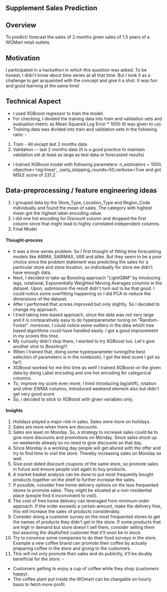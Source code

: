 ## Supplement Sales Prediction
## Overview
To predict/ forecast the sales of 2 months given sales of 1.5 years of a WOMart retail outlets.

## Motivation
I participated in a hackathon in which this question was asked. To be honest, I didn't know about time series at all that time.
But I took it as a challenge to get acquainted with the concept and give it a shot.
It was fun and good learning at the same time!

## Technical Aspect
- I used XGBoost regressor to train the model.
- For checking, I divided the training data into train and validation sets and evaluation metric as Mean Squared Log Error * 1000 (It was given to us).
- Training data was divided into train and validation sets in the following ratio: -
>
1. Train - All except last 2 months data
2. Validation -- last 2 months data (It is a good practice to maintain validation set at least as large as test data or forecasted results)
- I trained XGBoost model with following parameters:
n_estimators = 1000, objective='reg:linear', ,early_stopping_rounds=50,verbose=True and got MSLE score of 231.2.

## Data-preprocessing / feature engineering ideas
1. I grouped data by the Store_Type, Location_Type and Region_Code individually and found the mean of sales. The category with highest mean got the highest label-encoding value.
2. I did one hot encoding for Discount column and dropped the first column since that might lead to highly correlated independent columns.
3. Final Model
#### Thought-process
- It was a time-series problem. So I first thought of fitting time forecasting models like ARIMA, SARIMAX, VAR and alike. But they seem to be a poor choice since the problem statement was
predicting the sales for a particular store and store location, so individually for store we didn't have enough data.
- Next, I decided to take up Boosting approach "LightGBM" by intoducing lags, rotational, Exponentially Weighted Moving Averages columns in the dataset. Upon, submission the result didn't turn out to be that
good. I could notice some overfitting happening so I did PCA to reduce the dimensions of the dataset.
- After I performed that scores improved but only slightly. So I decided to change my approach.
- I tried taking tree-based approach, since the data was not very large and it is comparatively easy to do hyperparameter tuning on "Random-Forest". moreover, I could notice some outliers in the data which tree
based algorithms could have handled easily. I got a good improvement in my scores this time.
- My curiosity didn't stop there, I wanted to try XGBoost too. Let's give another shot to Boosting!!!
- When I trained that, doing some hyperparameter tuning(the best selection of parameters is in the notebook). I got the best score I got so far!!. 
- XGBoost worked for me this time as well! I trained XGBoost on the given data by doing Label encoding and one hot encoding for categorical columns.
- To, improve my score even more, I tried introducing lag(shift), rotation and other EWMA columns, introduced weekend element also but didn't get very good score
- So, I decided to stick to XGBoost with given variables only.

#### Insights
1. Holidays played a major role in sales. Sales were more on holidays.
2. Sales are more when there are discounts.
3. Sales are least on Monday. So, a strategy to increase sales could be to give more discounts and promotions on Monday. Since sales shoot up on weekends already so no need to give discounts on that day.
4. Since Monday is a working day people will get allured with the offer and try to find time to visit the store. Thereby increasing sales on Monday as well.
5. Give post dated discount coupons of the same store, so promote sales in future and ensure people visit again to buy products.
6. A market basket analysis can be done to put most frequently bought products together on the shelf to further increase the sales.
7. If possible, consider free home delivery options on the less frequented stores to promote sales. They might be situated at a non-residential place (people find it inconvinient to visit). 
8. The cost of free home delivery can leveraged from minimum order approach. If the order exceeds a certain amount, make the delivery free, this will increase the sales of products considerably.
9. Consider doing a customer survey on the most frequented stores to get the names of products they didn't get in the store. If some products that are high in demand but store doesn't sell them, consider selling them but assuring the disatisfied customer that it'll soon be in stock.
10. Try to convince some companies to do their food surveys in the store. Example a new coffee brand can promote their coffee by actually preparing coffee in the store and giving to the customers.
11. This will not only promote their sales and do publicity, it'll be doubly beneficial for the store: -
  - Customers getting to enjoy a cup of coffee while they shop (customers happy).
  - The coffee plant put inside the WOmart can be chargable on hourly basis to fetch more profit.
